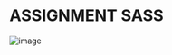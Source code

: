 # ASSIGNMENT SASS
![image](https://user-images.githubusercontent.com/77521426/159337429-07f7e623-edad-45d5-bda1-175e13e96e46.png)
